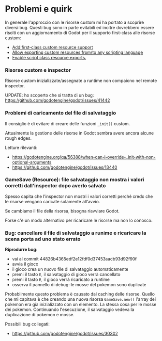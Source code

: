 # Problemi e quirk

In generale l'approccio con le risorse custom mi ha portato a scoprire diversi
bug. Questi bug sono in parte evitabili ed inoltre dovrebbero essere
risolti con un aggiornamento di Godot per il supporto first-class alle
risorse custom:

- [Add first-class custom resource support](https://github.com/godotengine/godot-proposals/issues/18)
- [Allow exporting custom resources from/to any scripting language](https://github.com/godotengine/godot/pull/44879)
- [Enable script class resource exports.](https://github.com/godotengine/godot/pull/32018)

### Risorse custom e inspector

Risorse custom inizializzate/assegnate a runtime non compaiono nel remote
inspector.

UPDATE: ho scoperto che si tratta di un bug: https://github.com/godotengine/godot/issues/41442

### Problemi di caricamento del file di salvataggio

Il consiglio è di evitare di creare delle funzioni `_init()` custom.

Attualmente la gestione delle risorse in Godot sembra avere ancora alcune rough
edges.

Letture rilevanti:
- https://godotengine.org/qa/56388/when-can-i-override-_init-with-non-optional-arguments
- https://github.com/godotengine/godot/issues/13440

### GameSave (Resource): file salvataggio non mostra i valori corretti dall'inspector dopo averlo salvato

Spesso capita che l'inspector non mostri i valori corretti perché credo che
le risorse vengano caricate solamente all'avvio.

Se cambiamo il file della risorsa, bisogna riavviare Godot.

Forse c'è un modo alternativo per ricaricare le risorse ma non lo conosco.

### Bug: cancellare il file di salvataggio a runime e ricaricare la scena porta ad uno stato errato

**Riprodurre bug**:

- vai al commit 44826b4365edf2e12fdf0d37453aacb93d92f90f
- avvia il gioco
- il gioco crea un nuovo file di salvataggio automaticamente
- premi il tasto `E`, il salvataggio di gioco verrà cancellato
- premi il tasto `R`, il gioco verrà ricaricato a runtime
- osserva il pannello di debug: le mosse del pokemon sono duplicate

Probabilmente questo problema è causato dal caching delle risorse. Quello che
mi capitava è che creando una nuova risorsa `GameSave.new()`  l'array dei
pokemon era già inizializzato con un elemento. La stessa cosa per le mosse
dei pokemon. Continuando l'esecuzione, il salvataggio vedeva la duplicazione
di pokemon e mosse.

Possibili bug collegati:

- https://github.com/godotengine/godot/issues/30302